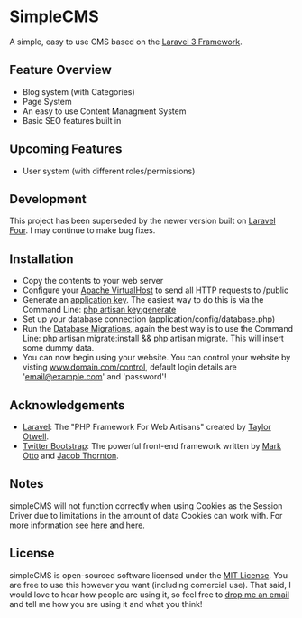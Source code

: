 # SimpleCMS

A simple, easy to use CMS based on the [Laravel 3 Framework](http://laravel.com).

## Feature Overview
- Blog system (with Categories)
- Page System
- An easy to use Content Managment System
- Basic SEO features built in

## Upcoming Features
- User system (with different roles/permissions)

## Development
This project has been superseded by the newer version built on [Laravel Four](http://four.laravel.com). I may continue to make bug fixes.

## Installation
- Copy the contents to your web server
- Configure your [Apache VirtualHost](http://laravel.com/docs/install#server-configuration) to send all HTTP requests to /public
- Generate an [application key](http://laravel.com/docs/install#basic-configuration). The easiest way to do this is via the Command Line: [php artisan key:generate](http://laravel.com/docs/artisan/commands#application-configuration)
- Set up your database connection (application/config/database.php)
- Run the [Database Migrations](http://laravel.com/docs/database/migrations), again the best way is to use the Command Line: php artisan migrate:install && php artisan migrate. This will insert some dummy data.
- You can now begin using your website. You can control your website by visting www.domain.com/control, default login details are 'email@example.com' and 'password'!

## Acknowledgements
- [Laravel](http://laravel.com): The "PHP Framework For Web Artisans" created by [Taylor Otwell](https://twitter.com/taylorotwell).
- [Twitter Bootstrap](http://twitter.github.com/bootstrap/): The powerful front-end framework written by [Mark Otto](https://twitter.com/mdo) and [Jacob Thornton](https://twitter.com/fat).

## Notes

simpleCMS will not function correctly when using Cookies as the Session Driver due to limitations in the amount of data Cookies can work with. For more information see [here](http://goo.gl/qO5qT) and [here](http://goo.gl/cxqFB).

## License

simpleCMS is open-sourced software licensed under the [MIT License](http://en.wikipedia.org/wiki/MIT_License). You are free to use this however you want (including comercial use). That said, I would love to hear how people are using it, so feel free to [drop me an email](mailto:tom@beingtomgreen.com) and tell me how you are using it and what you think!